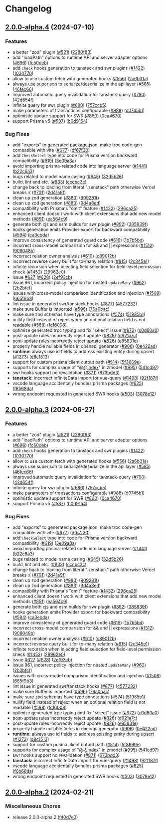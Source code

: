 # Changelog

## [2.0.0-alpha.4](https://github.com/jasonmacdonald/zenstack/compare/v2.0.0-alpha.3...v2.0.0-alpha.4) (2024-07-10)


### Features

* a better "zod" plugin ([#521](https://github.com/jasonmacdonald/zenstack/issues/521)) ([2280f83](https://github.com/jasonmacdonald/zenstack/commit/2280f83cd7f1f597fddfd6ab0c99417200124452))
* add "loadPath" options to runtime API and server adapter options ([#696](https://github.com/jasonmacdonald/zenstack/issues/696)) ([fc50deb](https://github.com/jasonmacdonald/zenstack/commit/fc50deb6e70acc78dcb66b17e564a6fc84475970))
* add `check` hooks generation to tanstack and swr plugins ([#1422](https://github.com/jasonmacdonald/zenstack/issues/1422)) ([1030770](https://github.com/jasonmacdonald/zenstack/commit/10307700c53bb015423b3125c3cdebe05dbc3821))
* allow to use custom fetch with generated hooks ([#556](https://github.com/jasonmacdonald/zenstack/issues/556)) ([2a6b31a](https://github.com/jasonmacdonald/zenstack/commit/2a6b31a29c71a786a27a0ddda5c64f8c973c7739))
* always use superjson to serialize/deserialize in the api layer ([#585](https://github.com/jasonmacdonald/zenstack/issues/585)) ([46fec66](https://github.com/jasonmacdonald/zenstack/commit/46fec666c3af971010c69e467f08f55830655441))
* improved automatic query invalidation for tanstack-query ([#790](https://github.com/jasonmacdonald/zenstack/issues/790)) ([42d654f](https://github.com/jasonmacdonald/zenstack/commit/42d654fcfaa40b09fde578db79792c69e1e3b908))
* infinite query for swr plugin ([#680](https://github.com/jasonmacdonald/zenstack/issues/680)) ([757ccb5](https://github.com/jasonmacdonald/zenstack/commit/757ccb54cbaecf2274159b83b256cfa46a517f89))
* make parameters of transactions configurable ([#988](https://github.com/jasonmacdonald/zenstack/issues/988)) ([d0745b1](https://github.com/jasonmacdonald/zenstack/commit/d0745b149a5ce6abfef546de0b9243ddc4f6e765))
* optimistic update support for SWR ([#860](https://github.com/jasonmacdonald/zenstack/issues/860)) ([0ca4670](https://github.com/jasonmacdonald/zenstack/commit/0ca46704f4c02b7d3e69470c68601835f426da59))
* support Prisma v5 ([#587](https://github.com/jasonmacdonald/zenstack/issues/587)) ([b0d9154](https://github.com/jasonmacdonald/zenstack/commit/b0d9154270a89c6c93c7a8f1aada85c413d16d6f))


### Bug Fixes

* add "exports" to generated package.json, make trpc code-gen compatible with vite ([#677](https://github.com/jasonmacdonald/zenstack/issues/677)) ([df67f30](https://github.com/jasonmacdonald/zenstack/commit/df67f301119db23e5048464de2f73bff1a2adffc))
* add `CheckSelect` type into code for Prisma version backward compatibility ([#619](https://github.com/jasonmacdonald/zenstack/issues/619)) ([3e09a3a](https://github.com/jasonmacdonald/zenstack/commit/3e09a3a6646ae0f6e393cc0f92991c9b5d0c4d29))
* avoid importing prisma-related code into language server ([#1441](https://github.com/jasonmacdonald/zenstack/issues/1441)) ([b22c6a3](https://github.com/jasonmacdonald/zenstack/commit/b22c6a3ce238ec766d910f23e83aea4e8f10c05d))
* bugs related to model name casing ([#645](https://github.com/jasonmacdonald/zenstack/issues/645)) ([32d5b26](https://github.com/jasonmacdonald/zenstack/commit/32d5b262cacdd03209a56027e4c2cbda1bc408c0))
* build, lint and etc. ([#833](https://github.com/jasonmacdonald/zenstack/issues/833)) ([cccbc3c](https://github.com/jasonmacdonald/zenstack/commit/cccbc3c82ad522d40bc76ad7b84b1305d378b1db))
* change back to loading from literal ".zenstack" path otherwise Vercel breaks :( ([#701](https://github.com/jasonmacdonald/zenstack/issues/701)) ([2d41a9f](https://github.com/jasonmacdonald/zenstack/commit/2d41a9fcffab2fa228356a5cc45b4c2ecd62fd63))
* clean up zod generation ([#883](https://github.com/jasonmacdonald/zenstack/issues/883)) ([909281f](https://github.com/jasonmacdonald/zenstack/commit/909281f8090734322c0cab09d0187b6b5e813c9a))
* clean up zod generation ([#883](https://github.com/jasonmacdonald/zenstack/issues/883)) ([9d4a8ed](https://github.com/jasonmacdonald/zenstack/commit/9d4a8ede7d42d1966fd5a12d64a5992092f4bc7d))
* compatibility with Prisma's "omit" feature ([#1432](https://github.com/jasonmacdonald/zenstack/issues/1432)) ([296ca25](https://github.com/jasonmacdonald/zenstack/commit/296ca259c8dd3e38fa988378df4a9e351a11b20b))
* enhanced client doesn't work with client extensions that add new model methods ([#851](https://github.com/jasonmacdonald/zenstack/issues/851)) ([ea564c9](https://github.com/jasonmacdonald/zenstack/commit/ea564c93e9ca2a888c0e53216633d66c733f6beb))
* generate both cjs and esm builds for swr plugin ([#892](https://github.com/jasonmacdonald/zenstack/issues/892)) ([385839f](https://github.com/jasonmacdonald/zenstack/commit/385839f101941234c5293d70d07e064c1c458387))
* hooks generation emits Provider export for backward compatibility ([#594](https://github.com/jasonmacdonald/zenstack/issues/594)) ([ca3ebda](https://github.com/jasonmacdonald/zenstack/commit/ca3ebdae4e213d3901bb5834fd9ebf1217da94a7))
* improve consistency of generated guard code ([#616](https://github.com/jasonmacdonald/zenstack/issues/616)) ([1b7b5bd](https://github.com/jasonmacdonald/zenstack/commit/1b7b5bda3f5106d31b7f5e70be27158fb8217600))
* incorrect cross-model comparision for && and || expressions ([#1512](https://github.com/jasonmacdonald/zenstack/issues/1512)) ([908048b](https://github.com/jasonmacdonald/zenstack/commit/908048b01430ff6552e8df558d5b5905136ea5cc))
* incorrect relation owner analysis ([#610](https://github.com/jasonmacdonald/zenstack/issues/610)) ([c89012b](https://github.com/jasonmacdonald/zenstack/commit/c89012bcb8d32588cc7f5a1df19088292e571cec))
* incorrect reverse query built for to-many relation ([#815](https://github.com/jasonmacdonald/zenstack/issues/815)) ([2c345e1](https://github.com/jasonmacdonald/zenstack/commit/2c345e1d4fe7274b7a08c1178afccede1d694327))
* infinite recursion when injecting field selection for field-level permission check ([#1452](https://github.com/jasonmacdonald/zenstack/issues/1452)) ([29962e0](https://github.com/jasonmacdonald/zenstack/commit/29962e0b48a73ae6d42f43f2575048ba9cf6a953))
* issue [#627](https://github.com/jasonmacdonald/zenstack/issues/627) ([#628](https://github.com/jasonmacdonald/zenstack/issues/628)) ([2ef93cb](https://github.com/jasonmacdonald/zenstack/commit/2ef93cb932e7aed6923cd3d7e69069d0c9ff161b))
* issue 961, incorrect policy injection for nested `updateMany` ([#962](https://github.com/jasonmacdonald/zenstack/issues/962)) ([2b2bfcf](https://github.com/jasonmacdonald/zenstack/commit/2b2bfcff965f9a70ff2764e6fbc7613b6f061685))
* issues with cross-model comparison identification and injection ([#1508](https://github.com/jasonmacdonald/zenstack/issues/1508)) ([665f9b3](https://github.com/jasonmacdonald/zenstack/commit/665f9b33b58acc5170c4ccb8e73be525fbb89734))
* lint issue in generated swr/tanstack hooks ([#877](https://github.com/jasonmacdonald/zenstack/issues/877)) ([4577232](https://github.com/jasonmacdonald/zenstack/commit/45772326c7980f5338452d4048c43f76a6b09bf0))
* make sure Buffer is imported ([#596](https://github.com/jasonmacdonald/zenstack/issues/596)) ([76a0bac](https://github.com/jasonmacdonald/zenstack/commit/76a0bac9c63707baf34a072e398b63156c1e0640))
* make sure zod schemas have type annotations ([#574](https://github.com/jasonmacdonald/zenstack/issues/574)) ([51985b1](https://github.com/jasonmacdonald/zenstack/commit/51985b1279dca8e82a7275330a7b6597f37d15a4))
* nullify field instead of reject when an optional relation field is not readable ([#588](https://github.com/jasonmacdonald/zenstack/issues/588)) ([fc16008](https://github.com/jasonmacdonald/zenstack/commit/fc16008ba20aba18f39948f3ff13ec3bc79729e3))
* optimize generated trpc typing and fix "select" issue ([#972](https://github.com/jasonmacdonald/zenstack/issues/972)) ([c0d60a0](https://github.com/jasonmacdonald/zenstack/commit/c0d60a00eac9392cb061927126a41a5287467289))
* post-update rules incorrectly reject update ([#826](https://github.com/jasonmacdonald/zenstack/issues/826)) ([d921a7c](https://github.com/jasonmacdonald/zenstack/commit/d921a7ca6bef0341ccf5bc50e195156695129e7f))
* post-update rules incorrectly reject update ([#826](https://github.com/jasonmacdonald/zenstack/issues/826)) ([e85831e](https://github.com/jasonmacdonald/zenstack/commit/e85831e98d08a433febb5a8fecf8d539150ced08))
* properly handle nullable fields in openapi generator ([#906](https://github.com/jasonmacdonald/zenstack/issues/906)) ([0e422ad](https://github.com/jasonmacdonald/zenstack/commit/0e422adf1a7f274b850eeba09ef1781b13ce9f1b))
* **runtime:** always use id fields to address existing entity during upsert ([#1273](https://github.com/jasonmacdonald/zenstack/issues/1273)) ([d8c1513](https://github.com/jasonmacdonald/zenstack/commit/d8c15135a7edb75b459b6f5f1736e5fa2d96a9fa))
* support for custom prisma client output path ([#514](https://github.com/jasonmacdonald/zenstack/issues/514)) ([5f3669e](https://github.com/jasonmacdonald/zenstack/commit/5f3669e53363bbfb035f100d0c6e2d14cef69c24))
* supports for complex usage of "@[@index](https://github.com/index)" in zmodel ([#995](https://github.com/jasonmacdonald/zenstack/issues/995)) ([541cd97](https://github.com/jasonmacdonald/zenstack/commit/541cd973081cbbf2d9e2e571ee8f971bc859150c))
* swr hooks support no revalidation ([#871](https://github.com/jasonmacdonald/zenstack/issues/871)) ([673bdd3](https://github.com/jasonmacdonald/zenstack/commit/673bdd3a4d54db72cdb0561669801b7be633c904))
* **tanstack:** incorrect InfiniteData import for vue-query ([#1498](https://github.com/jasonmacdonald/zenstack/issues/1498)) ([92f187f](https://github.com/jasonmacdonald/zenstack/commit/92f187f9190517df5baca795f12386c12c6694e9))
* vscode language accidentally bundles prisma packages  ([#625](https://github.com/jasonmacdonald/zenstack/issues/625)) ([f6b68da](https://github.com/jasonmacdonald/zenstack/commit/f6b68dabc9e089230bc6d8f8e802e8fbc43a8a69))
* wrong endpoint requested in generated SWR hooks ([#503](https://github.com/jasonmacdonald/zenstack/issues/503)) ([3078e12](https://github.com/jasonmacdonald/zenstack/commit/3078e1292d09b3f4b49bdea4ebbb50504fbc4c1b))

## [2.0.0-alpha.3](https://github.com/jasonmacdonald/zenstack/compare/v2.0.0-alpha.2...v2.0.0-alpha.3) (2024-06-27)


### Features

* a better "zod" plugin ([#521](https://github.com/jasonmacdonald/zenstack/issues/521)) ([2280f83](https://github.com/jasonmacdonald/zenstack/commit/2280f83cd7f1f597fddfd6ab0c99417200124452))
* add "loadPath" options to runtime API and server adapter options ([#696](https://github.com/jasonmacdonald/zenstack/issues/696)) ([fc50deb](https://github.com/jasonmacdonald/zenstack/commit/fc50deb6e70acc78dcb66b17e564a6fc84475970))
* add `check` hooks generation to tanstack and swr plugins ([#1422](https://github.com/jasonmacdonald/zenstack/issues/1422)) ([1030770](https://github.com/jasonmacdonald/zenstack/commit/10307700c53bb015423b3125c3cdebe05dbc3821))
* allow to use custom fetch with generated hooks ([#556](https://github.com/jasonmacdonald/zenstack/issues/556)) ([2a6b31a](https://github.com/jasonmacdonald/zenstack/commit/2a6b31a29c71a786a27a0ddda5c64f8c973c7739))
* always use superjson to serialize/deserialize in the api layer ([#585](https://github.com/jasonmacdonald/zenstack/issues/585)) ([46fec66](https://github.com/jasonmacdonald/zenstack/commit/46fec666c3af971010c69e467f08f55830655441))
* improved automatic query invalidation for tanstack-query ([#790](https://github.com/jasonmacdonald/zenstack/issues/790)) ([42d654f](https://github.com/jasonmacdonald/zenstack/commit/42d654fcfaa40b09fde578db79792c69e1e3b908))
* infinite query for swr plugin ([#680](https://github.com/jasonmacdonald/zenstack/issues/680)) ([757ccb5](https://github.com/jasonmacdonald/zenstack/commit/757ccb54cbaecf2274159b83b256cfa46a517f89))
* make parameters of transactions configurable ([#988](https://github.com/jasonmacdonald/zenstack/issues/988)) ([d0745b1](https://github.com/jasonmacdonald/zenstack/commit/d0745b149a5ce6abfef546de0b9243ddc4f6e765))
* optimistic update support for SWR ([#860](https://github.com/jasonmacdonald/zenstack/issues/860)) ([0ca4670](https://github.com/jasonmacdonald/zenstack/commit/0ca46704f4c02b7d3e69470c68601835f426da59))
* support Prisma v5 ([#587](https://github.com/jasonmacdonald/zenstack/issues/587)) ([b0d9154](https://github.com/jasonmacdonald/zenstack/commit/b0d9154270a89c6c93c7a8f1aada85c413d16d6f))


### Bug Fixes

* add "exports" to generated package.json, make trpc code-gen compatible with vite ([#677](https://github.com/jasonmacdonald/zenstack/issues/677)) ([df67f30](https://github.com/jasonmacdonald/zenstack/commit/df67f301119db23e5048464de2f73bff1a2adffc))
* add `CheckSelect` type into code for Prisma version backward compatibility ([#619](https://github.com/jasonmacdonald/zenstack/issues/619)) ([3e09a3a](https://github.com/jasonmacdonald/zenstack/commit/3e09a3a6646ae0f6e393cc0f92991c9b5d0c4d29))
* avoid importing prisma-related code into language server ([#1441](https://github.com/jasonmacdonald/zenstack/issues/1441)) ([b22c6a3](https://github.com/jasonmacdonald/zenstack/commit/b22c6a3ce238ec766d910f23e83aea4e8f10c05d))
* bugs related to model name casing ([#645](https://github.com/jasonmacdonald/zenstack/issues/645)) ([32d5b26](https://github.com/jasonmacdonald/zenstack/commit/32d5b262cacdd03209a56027e4c2cbda1bc408c0))
* build, lint and etc. ([#833](https://github.com/jasonmacdonald/zenstack/issues/833)) ([cccbc3c](https://github.com/jasonmacdonald/zenstack/commit/cccbc3c82ad522d40bc76ad7b84b1305d378b1db))
* change back to loading from literal ".zenstack" path otherwise Vercel breaks :( ([#701](https://github.com/jasonmacdonald/zenstack/issues/701)) ([2d41a9f](https://github.com/jasonmacdonald/zenstack/commit/2d41a9fcffab2fa228356a5cc45b4c2ecd62fd63))
* clean up zod generation ([#883](https://github.com/jasonmacdonald/zenstack/issues/883)) ([909281f](https://github.com/jasonmacdonald/zenstack/commit/909281f8090734322c0cab09d0187b6b5e813c9a))
* clean up zod generation ([#883](https://github.com/jasonmacdonald/zenstack/issues/883)) ([9d4a8ed](https://github.com/jasonmacdonald/zenstack/commit/9d4a8ede7d42d1966fd5a12d64a5992092f4bc7d))
* compatibility with Prisma's "omit" feature ([#1432](https://github.com/jasonmacdonald/zenstack/issues/1432)) ([296ca25](https://github.com/jasonmacdonald/zenstack/commit/296ca259c8dd3e38fa988378df4a9e351a11b20b))
* enhanced client doesn't work with client extensions that add new model methods ([#851](https://github.com/jasonmacdonald/zenstack/issues/851)) ([ea564c9](https://github.com/jasonmacdonald/zenstack/commit/ea564c93e9ca2a888c0e53216633d66c733f6beb))
* generate both cjs and esm builds for swr plugin ([#892](https://github.com/jasonmacdonald/zenstack/issues/892)) ([385839f](https://github.com/jasonmacdonald/zenstack/commit/385839f101941234c5293d70d07e064c1c458387))
* hooks generation emits Provider export for backward compatibility ([#594](https://github.com/jasonmacdonald/zenstack/issues/594)) ([ca3ebda](https://github.com/jasonmacdonald/zenstack/commit/ca3ebdae4e213d3901bb5834fd9ebf1217da94a7))
* improve consistency of generated guard code ([#616](https://github.com/jasonmacdonald/zenstack/issues/616)) ([1b7b5bd](https://github.com/jasonmacdonald/zenstack/commit/1b7b5bda3f5106d31b7f5e70be27158fb8217600))
* incorrect cross-model comparision for && and || expressions ([#1512](https://github.com/jasonmacdonald/zenstack/issues/1512)) ([908048b](https://github.com/jasonmacdonald/zenstack/commit/908048b01430ff6552e8df558d5b5905136ea5cc))
* incorrect relation owner analysis ([#610](https://github.com/jasonmacdonald/zenstack/issues/610)) ([c89012b](https://github.com/jasonmacdonald/zenstack/commit/c89012bcb8d32588cc7f5a1df19088292e571cec))
* incorrect reverse query built for to-many relation ([#815](https://github.com/jasonmacdonald/zenstack/issues/815)) ([2c345e1](https://github.com/jasonmacdonald/zenstack/commit/2c345e1d4fe7274b7a08c1178afccede1d694327))
* infinite recursion when injecting field selection for field-level permission check ([#1452](https://github.com/jasonmacdonald/zenstack/issues/1452)) ([29962e0](https://github.com/jasonmacdonald/zenstack/commit/29962e0b48a73ae6d42f43f2575048ba9cf6a953))
* issue [#627](https://github.com/jasonmacdonald/zenstack/issues/627) ([#628](https://github.com/jasonmacdonald/zenstack/issues/628)) ([2ef93cb](https://github.com/jasonmacdonald/zenstack/commit/2ef93cb932e7aed6923cd3d7e69069d0c9ff161b))
* issue 961, incorrect policy injection for nested `updateMany` ([#962](https://github.com/jasonmacdonald/zenstack/issues/962)) ([2b2bfcf](https://github.com/jasonmacdonald/zenstack/commit/2b2bfcff965f9a70ff2764e6fbc7613b6f061685))
* issues with cross-model comparison identification and injection ([#1508](https://github.com/jasonmacdonald/zenstack/issues/1508)) ([665f9b3](https://github.com/jasonmacdonald/zenstack/commit/665f9b33b58acc5170c4ccb8e73be525fbb89734))
* lint issue in generated swr/tanstack hooks ([#877](https://github.com/jasonmacdonald/zenstack/issues/877)) ([4577232](https://github.com/jasonmacdonald/zenstack/commit/45772326c7980f5338452d4048c43f76a6b09bf0))
* make sure Buffer is imported ([#596](https://github.com/jasonmacdonald/zenstack/issues/596)) ([76a0bac](https://github.com/jasonmacdonald/zenstack/commit/76a0bac9c63707baf34a072e398b63156c1e0640))
* make sure zod schemas have type annotations ([#574](https://github.com/jasonmacdonald/zenstack/issues/574)) ([51985b1](https://github.com/jasonmacdonald/zenstack/commit/51985b1279dca8e82a7275330a7b6597f37d15a4))
* nullify field instead of reject when an optional relation field is not readable ([#588](https://github.com/jasonmacdonald/zenstack/issues/588)) ([fc16008](https://github.com/jasonmacdonald/zenstack/commit/fc16008ba20aba18f39948f3ff13ec3bc79729e3))
* optimize generated trpc typing and fix "select" issue ([#972](https://github.com/jasonmacdonald/zenstack/issues/972)) ([c0d60a0](https://github.com/jasonmacdonald/zenstack/commit/c0d60a00eac9392cb061927126a41a5287467289))
* post-update rules incorrectly reject update ([#826](https://github.com/jasonmacdonald/zenstack/issues/826)) ([d921a7c](https://github.com/jasonmacdonald/zenstack/commit/d921a7ca6bef0341ccf5bc50e195156695129e7f))
* post-update rules incorrectly reject update ([#826](https://github.com/jasonmacdonald/zenstack/issues/826)) ([e85831e](https://github.com/jasonmacdonald/zenstack/commit/e85831e98d08a433febb5a8fecf8d539150ced08))
* properly handle nullable fields in openapi generator ([#906](https://github.com/jasonmacdonald/zenstack/issues/906)) ([0e422ad](https://github.com/jasonmacdonald/zenstack/commit/0e422adf1a7f274b850eeba09ef1781b13ce9f1b))
* **runtime:** always use id fields to address existing entity during upsert ([#1273](https://github.com/jasonmacdonald/zenstack/issues/1273)) ([d8c1513](https://github.com/jasonmacdonald/zenstack/commit/d8c15135a7edb75b459b6f5f1736e5fa2d96a9fa))
* support for custom prisma client output path ([#514](https://github.com/jasonmacdonald/zenstack/issues/514)) ([5f3669e](https://github.com/jasonmacdonald/zenstack/commit/5f3669e53363bbfb035f100d0c6e2d14cef69c24))
* supports for complex usage of "@[@index](https://github.com/index)" in zmodel ([#995](https://github.com/jasonmacdonald/zenstack/issues/995)) ([541cd97](https://github.com/jasonmacdonald/zenstack/commit/541cd973081cbbf2d9e2e571ee8f971bc859150c))
* swr hooks support no revalidation ([#871](https://github.com/jasonmacdonald/zenstack/issues/871)) ([673bdd3](https://github.com/jasonmacdonald/zenstack/commit/673bdd3a4d54db72cdb0561669801b7be633c904))
* **tanstack:** incorrect InfiniteData import for vue-query ([#1498](https://github.com/jasonmacdonald/zenstack/issues/1498)) ([92f187f](https://github.com/jasonmacdonald/zenstack/commit/92f187f9190517df5baca795f12386c12c6694e9))
* vscode language accidentally bundles prisma packages  ([#625](https://github.com/jasonmacdonald/zenstack/issues/625)) ([f6b68da](https://github.com/jasonmacdonald/zenstack/commit/f6b68dabc9e089230bc6d8f8e802e8fbc43a8a69))
* wrong endpoint requested in generated SWR hooks ([#503](https://github.com/jasonmacdonald/zenstack/issues/503)) ([3078e12](https://github.com/jasonmacdonald/zenstack/commit/3078e1292d09b3f4b49bdea4ebbb50504fbc4c1b))

## [2.0.0-alpha.2](https://github.com/zenstackhq/zenstack/compare/v2.0.0-alpha.1...v2.0.0-alpha.2) (2024-02-21)


### Miscellaneous Chores

* release 2.0.0-alpha.2 ([f40d7e3](https://github.com/zenstackhq/zenstack/commit/f40d7e3718d4210137a2e131d28b5491d065b914))
